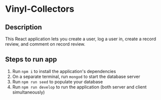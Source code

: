 # Vinyl-Collectors

## Description

This React application lets you create a user, log a user in, create a record review, and comment on record review.

## Steps to run app

1. Run `npm i` to install the application's dependencies
2. On a separate terminal, run `mongod` to start the database server
3. Run `npm run seed` to populate your database
4. Run `npm run develop` to run the application (both server and client simultaneously)